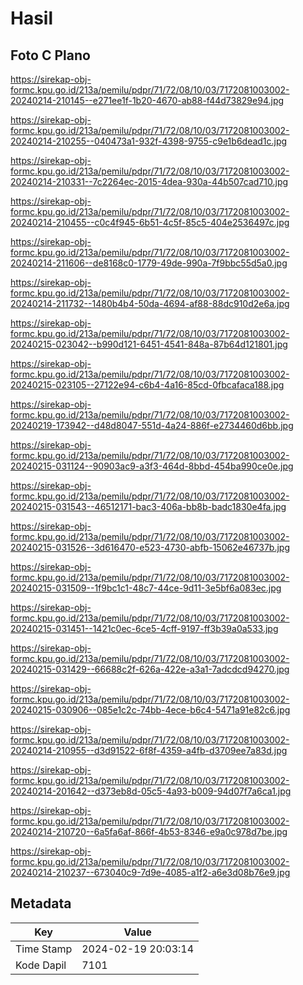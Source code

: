 # Hasil

## Foto C Plano

https://sirekap-obj-formc.kpu.go.id/213a/pemilu/pdpr/71/72/08/10/03/7172081003002-20240214-210145--e271ee1f-1b20-4670-ab88-f44d73829e94.jpg

https://sirekap-obj-formc.kpu.go.id/213a/pemilu/pdpr/71/72/08/10/03/7172081003002-20240214-210255--040473a1-932f-4398-9755-c9e1b6dead1c.jpg

https://sirekap-obj-formc.kpu.go.id/213a/pemilu/pdpr/71/72/08/10/03/7172081003002-20240214-210331--7c2264ec-2015-4dea-930a-44b507cad710.jpg

https://sirekap-obj-formc.kpu.go.id/213a/pemilu/pdpr/71/72/08/10/03/7172081003002-20240214-210455--c0c4f945-6b51-4c5f-85c5-404e2536497c.jpg

https://sirekap-obj-formc.kpu.go.id/213a/pemilu/pdpr/71/72/08/10/03/7172081003002-20240214-211606--de8168c0-1779-49de-990a-7f9bbc55d5a0.jpg

https://sirekap-obj-formc.kpu.go.id/213a/pemilu/pdpr/71/72/08/10/03/7172081003002-20240214-211732--1480b4b4-50da-4694-af88-88dc910d2e6a.jpg

https://sirekap-obj-formc.kpu.go.id/213a/pemilu/pdpr/71/72/08/10/03/7172081003002-20240215-023042--b990d121-6451-4541-848a-87b64d121801.jpg

https://sirekap-obj-formc.kpu.go.id/213a/pemilu/pdpr/71/72/08/10/03/7172081003002-20240215-023105--27122e94-c6b4-4a16-85cd-0fbcafaca188.jpg

https://sirekap-obj-formc.kpu.go.id/213a/pemilu/pdpr/71/72/08/10/03/7172081003002-20240219-173942--d48d8047-551d-4a24-886f-e2734460d6bb.jpg

https://sirekap-obj-formc.kpu.go.id/213a/pemilu/pdpr/71/72/08/10/03/7172081003002-20240215-031124--90903ac9-a3f3-464d-8bbd-454ba990ce0e.jpg

https://sirekap-obj-formc.kpu.go.id/213a/pemilu/pdpr/71/72/08/10/03/7172081003002-20240215-031543--46512171-bac3-406a-bb8b-badc1830e4fa.jpg

https://sirekap-obj-formc.kpu.go.id/213a/pemilu/pdpr/71/72/08/10/03/7172081003002-20240215-031526--3d616470-e523-4730-abfb-15062e46737b.jpg

https://sirekap-obj-formc.kpu.go.id/213a/pemilu/pdpr/71/72/08/10/03/7172081003002-20240215-031509--1f9bc1c1-48c7-44ce-9d11-3e5bf6a083ec.jpg

https://sirekap-obj-formc.kpu.go.id/213a/pemilu/pdpr/71/72/08/10/03/7172081003002-20240215-031451--1421c0ec-6ce5-4cff-9197-ff3b39a0a533.jpg

https://sirekap-obj-formc.kpu.go.id/213a/pemilu/pdpr/71/72/08/10/03/7172081003002-20240215-031429--66688c2f-626a-422e-a3a1-7adcdcd94270.jpg

https://sirekap-obj-formc.kpu.go.id/213a/pemilu/pdpr/71/72/08/10/03/7172081003002-20240215-030906--085e1c2c-74bb-4ece-b6c4-5471a91e82c6.jpg

https://sirekap-obj-formc.kpu.go.id/213a/pemilu/pdpr/71/72/08/10/03/7172081003002-20240214-210955--d3d91522-6f8f-4359-a4fb-d3709ee7a83d.jpg

https://sirekap-obj-formc.kpu.go.id/213a/pemilu/pdpr/71/72/08/10/03/7172081003002-20240214-201642--d373eb8d-05c5-4a93-b009-94d07f7a6ca1.jpg

https://sirekap-obj-formc.kpu.go.id/213a/pemilu/pdpr/71/72/08/10/03/7172081003002-20240214-210720--6a5fa6af-866f-4b53-8346-e9a0c978d7be.jpg

https://sirekap-obj-formc.kpu.go.id/213a/pemilu/pdpr/71/72/08/10/03/7172081003002-20240214-210237--673040c9-7d9e-4085-a1f2-a6e3d08b76e9.jpg


## Metadata

| Key        | Value               |
| ---------- | ------------------- |
| Time Stamp | 2024-02-19 20:03:14 |
| Kode Dapil | 7101                |



